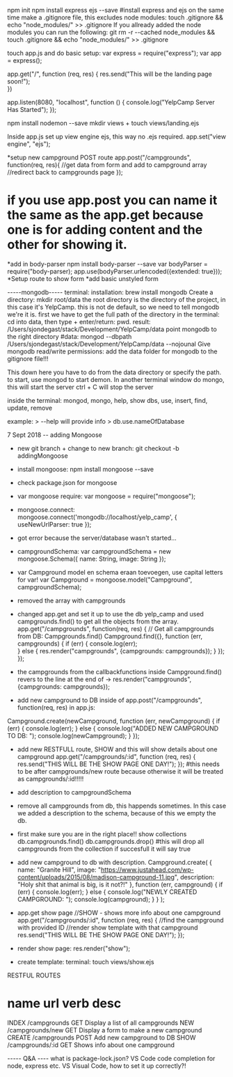 npm init
npm install express ejs --save #install express and ejs on the same time
make a .gitignore file, this excludes node modules: touch .gitignore && echo "node_modules/" >> .gitignore
If you allready added the node modules you can run the following: git rm -r --cached node_modules && touch .gitignore && echo "node_modules/" >> .gitignore

touch app.js and do basic setup:
var express = require("express");
var app = express();

app.get("/", function (req, res) {
    res.send("This will be the landing page soon!");    
})

app.listen(8080, "localhost", function () {
    console.log("YelpCamp Server Has Started");
});

npm install nodemon --save
mkdir views + touch views/landing.ejs

Inside app.js set up view engine ejs, this way no .ejs required.
app.set("view engine", "ejs");

*setup new campground POST route
    app.post("/campgrounds", function(req, res){
    //get data from form and add to campground array
    //redirect back to campgrounds page
});
# if you use app.post you can name it the same as the app.get because one is for adding content and the other for showing it. 
*add in body-parser
npm install body-parser --save
var bodyParser = require("body-parser);
app.use(bodyParser.urlencoded({extended: true}));
*Setup route to show form
*add basic unstyled form

-----mongodb-----
terminal:
installation: brew install mongodb
Create a directory: mkdir root/data
    the root directory is the directory of the project, in this case it's YelpCamp. this is not de default, so we need  to tell mongodb we're it is.
first we have to get the full path of the directory in the terminal:
cd into data, then type + enter/return: pwd.
result: /Users/sjondegast/stack/Development/YelpCamp/data
point mongodb to the right directory #data: 
mongod --dbpath /Users/sjondegast/stack/Development/YelpCamp/data --nojounal
Give mongodb read/write permissions: 
add the data folder for mongodb to the gitignore file!!!

This down here you have to do from the data directory or specify the path.
to start, use mongod to start demon.
In another terminal window do mongo, this will start the server
ctrl + C will stop the server

inside the terminal:
mongod, mongo, help, show dbs, use, insert, find, update, remove

example: > --help will provide info
        > db.use.nameOfDatabase

7 Sept 2018 -- adding Mongoose
- new git branch + change to new branch: 
git checkout -b addingMongoose
- install mongoose:
npm install mongoose --save
- check package.json for mongoose
- var mongoose require: 
var mongoose = require("mongoose");
- mongoose.connect: 
mongoose.connect('mongodb://localhost/yelp_camp', { useNewUrlParser: true });
- got error because the server/database wasn't started...
- campgroundSchema:
var campgroundSchema = new mongoose.Schema({
    name: String,
    image: String
});
- var Campground model en schema eraan toevoegen, use capital letters for var! 
var Campground = mongoose.model("Campground", campgroundSchema);
- removed the array with campgrounds
- changed app.get and set it up to use the db yelp_camp and used campgrounds.find() to get all the objects from the array.
app.get("/campgrounds", function(req, res) {
    // Get all campgrounds from DB: Campgrounds.find()
    Campground.find({}, function (err, campgrounds) {
       if (err) {
           console.log(err);           
       } else {
           res.render("campgrounds", {campgrounds: campgrounds});
       }
    });
});
- the campgrounds from the callbackfunctions inside Campground.find() revers to the line at the end of -> res.render("campgrounds", {campgrounds: campgrounds});

- add new campground to DB inside of app.post("/campgrounds", function(req, res) in app.js:

Campground.create(newCampground, function (err, newCampground) {
    if (err) {
        console.log(err);
    } else {
        console.log("ADDED NEW CAMPGROUND TO DB: ");
        console.log(newCampground);
    }
});

- add new RESTFULL route, SHOW and this will show details about one campground
app.get("/campgrounds/:id", function (req, res) {
    res.send("THIS WILL BE THE SHOW PAGE ONE DAY!");
});
#this needs to be after campgrounds/new route because otherwise it will be treated as campgrounds/:id!!!!!

- add description to campgroundSchema
- remove all campgrounds from db, this happends sometimes. In this case we added a description to the schema, because of this we empty the db.
- first make sure you are in the right place!!
show collections
db.campgrounds.find()
db.campgrounds.drop() #this will drop all campgrounds from the collection
if succesfull it will say true
- add new campground to db with description.
Campground.create(
    {
        name: "Granite Hill",
        image: "https://www.justahead.com/wp-content/uploads/2015/08/madison-campground-11.jpg",
        description: "Holy shit that animal is big, is it not?!"
    }, function (err, campground) {
        if (err) {
            console.log(err);
        } else {
            console.log("NEWLY CREATED CAMPGROUND: ");
            console.log(campground);
        }
    }
);

- app.get show page
//SHOW - shows more info about one campground
app.get("/campgrounds/:id", function (req, res) {
    //find the campground with provided ID
    //render show template with that campground
    res.send("THIS WILL BE THE SHOW PAGE ONE DAY!");
});

- render show page:
res.render("show");
- create template:
terminal: touch views/show.ejs





RESTFUL ROUTES

name    url                 verb    desc
==========================================================
INDEX   /campgrounds        GET     Display a list of all campgrounds
NEW     /campgrounds/new    GET     Display a form to make a new campground
CREATE  /campgrounds        POST    Add new campground to DB
SHOW    /campgrounds/:id    GET     Shows info about one campground


----- Q&A ----
what is package-lock.json?
VS Code code completion for node, express etc.
VS Visual Code, how to set it up correctly?!

